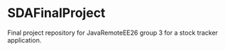 # SDAFinalProject
Final project repository for JavaRemoteEE26 group 3 for a stock tracker application.
